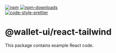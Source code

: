 [![npm][npm-image]][npm-url]
[![npm-downloads][npm-downloads-image]][npm-url]
<br />
[![code-style-prettier][code-style-prettier-image]][code-style-prettier-url]

[code-style-prettier-image]: https://img.shields.io/badge/code_style-prettier-ff69b4.svg?style=flat-square
[code-style-prettier-url]: https://github.com/prettier/prettier
[npm-downloads-image]: https://img.shields.io/npm/dm/@wallet-ui/react-tailwind/latest.svg?style=flat
[npm-image]: https://img.shields.io/npm/v/@wallet-ui/react-tailwind/latest.svg?style=flat
[npm-url]: https://www.npmjs.com/package/@wallet-ui/react-tailwind/v/latest

# @wallet-ui/react-tailwind

This package contains example React code.
